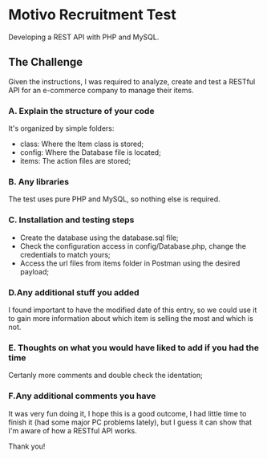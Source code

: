 # Motivo Recruitment Test

Developing a REST API with PHP and MySQL.

## The Challenge

Given the instructions, I was required to analyze, create and test a RESTful API for an e-commerce company to manage their items.


### A. Explain the structure of your code

It's organized by simple folders:

* class: Where the Item class is stored;
* config: Where the Database file is located;
* items: The action files are stored;

### B. Any libraries

The test uses pure PHP and MySQL, so nothing else is required.

### C. Installation and testing steps

* Create the database using the database.sql file;
* Check the configuration access in config/Database.php, change the credentials to match yours;
* Access the url files from items folder in Postman using the desired payload;


### D.Any additional stuff you added

I found important to have the modified date of this entry, so we could use it to gain more information about which item is selling the most and which is not.


### E. Thoughts on what you would have liked to add if you had the time

Certanly more comments and double check the identation;

### F.Any additional comments you have

It was very fun doing it, I hope this is a good outcome, I had little time to finish it (had some major PC problems lately), but I guess it can show that I'm aware of how a RESTful API works.

Thank you!
